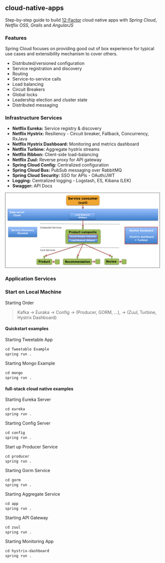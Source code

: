 cloud-native-apps
------------------

Step-by-step guide to build [12-Factor](http://12factor.net/) cloud native apps with *Spring Cloud*, *Netflix OSS*, 
*Grails* and *AngularJS*

### Features
Spring Cloud focuses on providing good out of box experience for typical use cases and extensibility mechanism to cover others.

* Distributed/versioned configuration
* Service registration and discovery
* Routing
* Service-to-service calls
* Load balancing
* Circuit Breakers
* Global locks
* Leadership election and cluster state
* Distributed messaging

### Infrastructure Services 

* **Netflix Eureka:** Service registry & discovery
* **Netflix Hystrix:** Resiliency - Circuit breaker, Fallback, Concurrency, RxJava 
* **Netflix Hystrix Dashboard:** Monitoring and metrics dashboard
* **Netflix Turbine:** Aggregate hystrix streams
* **Netflix Ribbon:** Client-side load-balancing
* **Netflix Zuul:** Reverse proxy for API gateway
* **Spring Cloud Config:** Centralized configuration
* **Spring Cloud Bus:** PubSub messaging over RabbitMQ
* **Spring Cloud Security:** SSO for APIs - OAuth/JWT  
* **Logging:** Centralized logging - Logstash, ES, Kibana (LEK)
* **Swagger:** API Docs 


![](./presentation/images/system-landscape.png)
### Application Services 

### Start on Local Machine

Starting  Order
> Kafka -> Euraka -> Config -> (Producer, GORM, ...), -> (Zuul,  Turbine, Hystrix Dashboard)

#### Quickstart examples 

Starting Tweetable App
```
cd Tweetable Example
spring run .
```

Starting Mongo Example
```
cd mongo
spring run .
```

#### full-stack cloud native examples 

Starting Eureka Server
```
cd eureka
spring run .
```

Starting Config Server
```
cd config
spring run .
```

Start up Producer Service
```
cd producer
spring run .
```

Starting Gorm Service
```
cd gorm
spring run .
```

Starting Aggregate Service
```
cd app
spring run .
```

Starting API Gateway
```
cd zuul
spring run .
```

Starting Monitoring App
```
cd hystrix-dashboard
spring run .
```